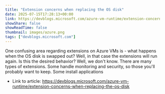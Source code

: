 ```yaml
---
title: "Extension concerns when replacing the OS disk"
date: 2025-07-15T17:28:13+00:00
link: https://devblogs.microsoft.com/azure-vm-runtime/extension-concerns-when-replacing-the-os-disk
showShare: false
showReadTime: false
thumbnail: images/azure.png
tags: ["devblogs.microsoft.com"]
---
```

One confusing area regarding extensions on Azure VMs is - what happens when the OS disk is swapped out? Well, in that case the extensions will run again. Is this the desired behavior? Well, we don't know. There are many types of extensions. Some handle monitoring and security, so those you'll probably want to keep. Some install applications

- Link to article: https://devblogs.microsoft.com/azure-vm-runtime/extension-concerns-when-replacing-the-os-disk
